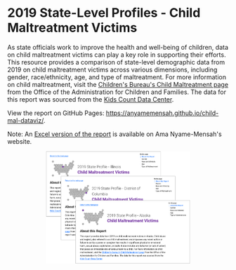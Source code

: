 # 2019 State-Level Profiles - Child Maltreatment Victims

As state officials work to improve the health and well-being of children, data on child maltreatment victims can play a key role in supporting their efforts. This resource provides a comparison of state-level demographic data from 2019 on child maltreatment victims across various dimensions, including gender, race/ethnicity, age, and type of maltreatment. For more information on child maltreatment, visit the [Children's Bureau's Child Maltreatment page](https://www.acf.hhs.gov/cb/data-research/child-maltreatment) from the Office of the Administration for Children and Families. The data for this report was sourced from the [Kids Count Data Center](https://datacenter.kidscount.org/data). 


View the report on GitHub Pages: https://anyamemensah.github.io/child-mal-dataviz/.

Note: An [Excel version of the report](https://www.anyamemensah.com/child-maltreatment-data) is available on Ama Nyame-Mensah's website.

<div align='center'>
	<img src="./resources/lead_img.png" alt="Image of sample state-level report pages." width="65%" />
</div>